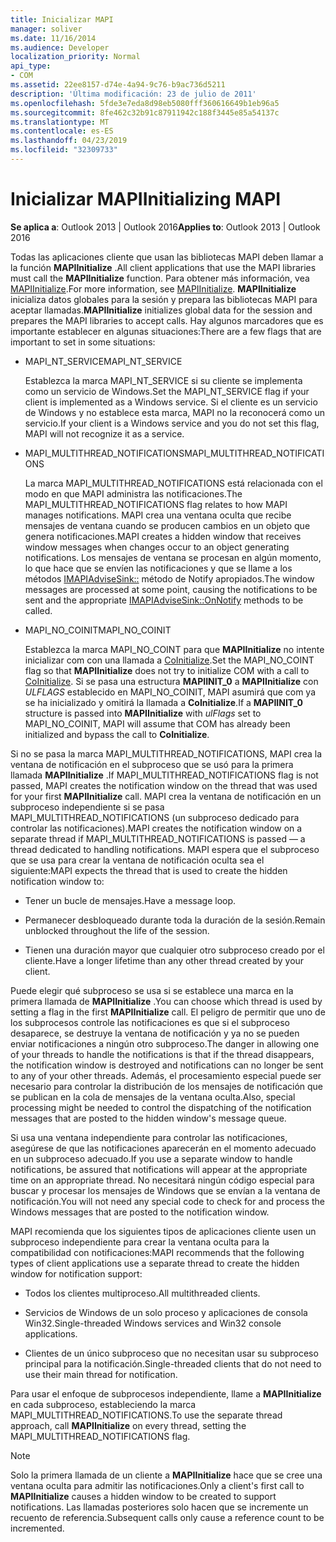 ```yaml
---
title: Inicializar MAPI
manager: soliver
ms.date: 11/16/2014
ms.audience: Developer
localization_priority: Normal
api_type:
- COM
ms.assetid: 22ee8157-d74e-4a94-9c76-b9ac736d5211
description: 'Última modificación: 23 de julio de 2011'
ms.openlocfilehash: 5fde3e7eda8d98eb5080fff360616649b1eb96a5
ms.sourcegitcommit: 8fe462c32b91c87911942c188f3445e85a54137c
ms.translationtype: MT
ms.contentlocale: es-ES
ms.lasthandoff: 04/23/2019
ms.locfileid: "32309733"
---
```

# <a name="initializing-mapi"></a><span data-ttu-id="a1cfd-103">Inicializar MAPI</span><span class="sxs-lookup"><span data-stu-id="a1cfd-103">Initializing MAPI</span></span>

  
  
<span data-ttu-id="a1cfd-104">**Se aplica a**: Outlook 2013 | Outlook 2016</span><span class="sxs-lookup"><span data-stu-id="a1cfd-104">**Applies to**: Outlook 2013 | Outlook 2016</span></span> 
  
<span data-ttu-id="a1cfd-105">Todas las aplicaciones cliente que usan las bibliotecas MAPI deben llamar a la función **MAPIInitialize** .</span><span class="sxs-lookup"><span data-stu-id="a1cfd-105">All client applications that use the MAPI libraries must call the **MAPIInitialize** function.</span></span> <span data-ttu-id="a1cfd-106">Para obtener más información, vea [MAPIInitialize](mapiinitialize.md).</span><span class="sxs-lookup"><span data-stu-id="a1cfd-106">For more information, see [MAPIInitialize](mapiinitialize.md).</span></span> <span data-ttu-id="a1cfd-107">**MAPIInitialize** inicializa datos globales para la sesión y prepara las bibliotecas MAPI para aceptar llamadas.</span><span class="sxs-lookup"><span data-stu-id="a1cfd-107">**MAPIInitialize** initializes global data for the session and prepares the MAPI libraries to accept calls.</span></span> <span data-ttu-id="a1cfd-108">Hay algunos marcadores que es importante establecer en algunas situaciones:</span><span class="sxs-lookup"><span data-stu-id="a1cfd-108">There are a few flags that are important to set in some situations:</span></span> 
  
- <span data-ttu-id="a1cfd-109">MAPI_NT_SERVICE</span><span class="sxs-lookup"><span data-stu-id="a1cfd-109">MAPI_NT_SERVICE</span></span>
    
    <span data-ttu-id="a1cfd-110">Establezca la marca MAPI_NT_SERVICE si su cliente se implementa como un servicio de Windows.</span><span class="sxs-lookup"><span data-stu-id="a1cfd-110">Set the MAPI_NT_SERVICE flag if your client is implemented as a Windows service.</span></span> <span data-ttu-id="a1cfd-111">Si el cliente es un servicio de Windows y no establece esta marca, MAPI no la reconocerá como un servicio.</span><span class="sxs-lookup"><span data-stu-id="a1cfd-111">If your client is a Windows service and you do not set this flag, MAPI will not recognize it as a service.</span></span> 
    
- <span data-ttu-id="a1cfd-112">MAPI_MULTITHREAD_NOTIFICATIONS</span><span class="sxs-lookup"><span data-stu-id="a1cfd-112">MAPI_MULTITHREAD_NOTIFICATIONS</span></span>
    
    <span data-ttu-id="a1cfd-113">La marca MAPI_MULTITHREAD_NOTIFICATIONS está relacionada con el modo en que MAPI administra las notificaciones.</span><span class="sxs-lookup"><span data-stu-id="a1cfd-113">The MAPI_MULTITHREAD_NOTIFICATIONS flag relates to how MAPI manages notifications.</span></span> <span data-ttu-id="a1cfd-114">MAPI crea una ventana oculta que recibe mensajes de ventana cuando se producen cambios en un objeto que genera notificaciones.</span><span class="sxs-lookup"><span data-stu-id="a1cfd-114">MAPI creates a hidden window that receives window messages when changes occur to an object generating notifications.</span></span> <span data-ttu-id="a1cfd-115">Los mensajes de ventana se procesan en algún momento, lo que hace que se envíen las notificaciones y que se llame a los métodos [IMAPIAdviseSink::](imapiadvisesink-onnotify.md) método de Notify apropiados.</span><span class="sxs-lookup"><span data-stu-id="a1cfd-115">The window messages are processed at some point, causing the notifications to be sent and the appropriate [IMAPIAdviseSink::OnNotify](imapiadvisesink-onnotify.md) methods to be called.</span></span> 
    
- <span data-ttu-id="a1cfd-116">MAPI_NO_COINIT</span><span class="sxs-lookup"><span data-stu-id="a1cfd-116">MAPI_NO_COINIT</span></span>
    
    <span data-ttu-id="a1cfd-117">Establezca la marca MAPI_NO_COINT para que **MAPIInitialize** no intente inicializar com con una llamada a [CoInitialize](https://msdn.microsoft.com/library/ms886303.aspx).</span><span class="sxs-lookup"><span data-stu-id="a1cfd-117">Set the MAPI_NO_COINT flag so that **MAPIInitialize** does not try to initialize COM with a call to [CoInitialize](https://msdn.microsoft.com/library/ms886303.aspx).</span></span> <span data-ttu-id="a1cfd-118">Si se pasa una estructura **MAPIINIT_0** a **MAPIInitialize** con _ULFLAGS_ establecido en MAPI_NO_COINIT, MAPI asumirá que com ya se ha inicializado y omitirá la llamada a **CoInitialize**.</span><span class="sxs-lookup"><span data-stu-id="a1cfd-118">If a **MAPIINIT_0** structure is passed into **MAPIInitialize** with  _ulFlags_ set to MAPI_NO_COINIT, MAPI will assume that COM has already been initialized and bypass the call to **CoInitialize**.</span></span>
    
<span data-ttu-id="a1cfd-119">Si no se pasa la marca MAPI_MULTITHREAD_NOTIFICATIONS, MAPI crea la ventana de notificación en el subproceso que se usó para la primera llamada **MAPIInitialize** .</span><span class="sxs-lookup"><span data-stu-id="a1cfd-119">If MAPI_MULTITHREAD_NOTIFICATIONS flag is not passed, MAPI creates the notification window on the thread that was used for your first **MAPIInitialize** call.</span></span> <span data-ttu-id="a1cfd-120">MAPI crea la ventana de notificación en un subproceso independiente si se pasa MAPI_MULTITHREAD_NOTIFICATIONS (un subproceso dedicado para controlar las notificaciones).</span><span class="sxs-lookup"><span data-stu-id="a1cfd-120">MAPI creates the notification window on a separate thread if MAPI_MULTITHREAD_NOTIFICATIONS is passed — a thread dedicated to handling notifications.</span></span> <span data-ttu-id="a1cfd-121">MAPI espera que el subproceso que se usa para crear la ventana de notificación oculta sea el siguiente:</span><span class="sxs-lookup"><span data-stu-id="a1cfd-121">MAPI expects the thread that is used to create the hidden notification window to:</span></span> 
  
- <span data-ttu-id="a1cfd-122">Tener un bucle de mensajes.</span><span class="sxs-lookup"><span data-stu-id="a1cfd-122">Have a message loop.</span></span>
    
- <span data-ttu-id="a1cfd-123">Permanecer desbloqueado durante toda la duración de la sesión.</span><span class="sxs-lookup"><span data-stu-id="a1cfd-123">Remain unblocked throughout the life of the session.</span></span>
    
- <span data-ttu-id="a1cfd-124">Tienen una duración mayor que cualquier otro subproceso creado por el cliente.</span><span class="sxs-lookup"><span data-stu-id="a1cfd-124">Have a longer lifetime than any other thread created by your client.</span></span> 
    
<span data-ttu-id="a1cfd-125">Puede elegir qué subproceso se usa si se establece una marca en la primera llamada de **MAPIInitialize** .</span><span class="sxs-lookup"><span data-stu-id="a1cfd-125">You can choose which thread is used by setting a flag in the first **MAPIInitialize** call.</span></span> <span data-ttu-id="a1cfd-126">El peligro de permitir que uno de los subprocesos controle las notificaciones es que si el subproceso desaparece, se destruye la ventana de notificación y ya no se pueden enviar notificaciones a ningún otro subproceso.</span><span class="sxs-lookup"><span data-stu-id="a1cfd-126">The danger in allowing one of your threads to handle the notifications is that if the thread disappears, the notification window is destroyed and notifications can no longer be sent to any of your other threads.</span></span> <span data-ttu-id="a1cfd-127">Además, el procesamiento especial puede ser necesario para controlar la distribución de los mensajes de notificación que se publican en la cola de mensajes de la ventana oculta.</span><span class="sxs-lookup"><span data-stu-id="a1cfd-127">Also, special processing might be needed to control the dispatching of the notification messages that are posted to the hidden window's message queue.</span></span> 
  
<span data-ttu-id="a1cfd-128">Si usa una ventana independiente para controlar las notificaciones, asegúrese de que las notificaciones aparecerán en el momento adecuado en un subproceso adecuado.</span><span class="sxs-lookup"><span data-stu-id="a1cfd-128">If you use a separate window to handle notifications, be assured that notifications will appear at the appropriate time on an appropriate thread.</span></span> <span data-ttu-id="a1cfd-129">No necesitará ningún código especial para buscar y procesar los mensajes de Windows que se envían a la ventana de notificación.</span><span class="sxs-lookup"><span data-stu-id="a1cfd-129">You will not need any special code to check for and process the Windows messages that are posted to the notification window.</span></span> 
  
<span data-ttu-id="a1cfd-130">MAPI recomienda que los siguientes tipos de aplicaciones cliente usen un subproceso independiente para crear la ventana oculta para la compatibilidad con notificaciones:</span><span class="sxs-lookup"><span data-stu-id="a1cfd-130">MAPI recommends that the following types of client applications use a separate thread to create the hidden window for notification support:</span></span>
  
- <span data-ttu-id="a1cfd-131">Todos los clientes multiproceso.</span><span class="sxs-lookup"><span data-stu-id="a1cfd-131">All multithreaded clients.</span></span>
    
- <span data-ttu-id="a1cfd-132">Servicios de Windows de un solo proceso y aplicaciones de consola Win32.</span><span class="sxs-lookup"><span data-stu-id="a1cfd-132">Single-threaded Windows services and Win32 console applications.</span></span>
    
- <span data-ttu-id="a1cfd-133">Clientes de un único subproceso que no necesitan usar su subproceso principal para la notificación.</span><span class="sxs-lookup"><span data-stu-id="a1cfd-133">Single-threaded clients that do not need to use their main thread for notification.</span></span>
    
<span data-ttu-id="a1cfd-134">Para usar el enfoque de subprocesos independiente, llame a **MAPIInitialize** en cada subproceso, estableciendo la marca MAPI_MULTITHREAD_NOTIFICATIONS.</span><span class="sxs-lookup"><span data-stu-id="a1cfd-134">To use the separate thread approach, call **MAPIInitialize** on every thread, setting the MAPI_MULTITHREAD_NOTIFICATIONS flag.</span></span> 
  
> [!NOTE]
> <span data-ttu-id="a1cfd-135">Solo la primera llamada de un cliente a **MAPIInitialize** hace que se cree una ventana oculta para admitir las notificaciones.</span><span class="sxs-lookup"><span data-stu-id="a1cfd-135">Only a client's first call to **MAPIInitialize** causes a hidden window to be created to support notifications.</span></span> <span data-ttu-id="a1cfd-136">Las llamadas posteriores solo hacen que se incremente un recuento de referencia.</span><span class="sxs-lookup"><span data-stu-id="a1cfd-136">Subsequent calls only cause a reference count to be incremented.</span></span> 
  

